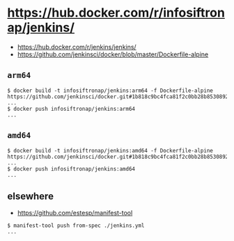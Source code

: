 # https://hub.docker.com/r/infosiftronap/jenkins/

- https://hub.docker.com/r/jenkins/jenkins/
- https://github.com/jenkinsci/docker/blob/master/Dockerfile-alpine

## `arm64`

```console
$ docker build -t infosiftronap/jenkins:arm64 -f Dockerfile-alpine https://github.com/jenkinsci/docker.git#1b818c9bc4fca81f2c0bb28b8530892f0afadf21
...
$ docker push infosiftronap/jenkins:arm64
...
```

## `amd64`

```console
$ docker build -t infosiftronap/jenkins:amd64 -f Dockerfile-alpine https://github.com/jenkinsci/docker.git#1b818c9bc4fca81f2c0bb28b8530892f0afadf21
...
$ docker push infosiftronap/jenkins:amd64
...
```

## elsewhere

- https://github.com/estesp/manifest-tool

```console
$ manifest-tool push from-spec ./jenkins.yml
...
```
